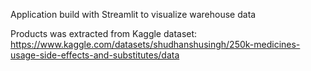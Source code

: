 Application build with Streamlit to visualize warehouse data


Products was extracted from Kaggle dataset: 
https://www.kaggle.com/datasets/shudhanshusingh/250k-medicines-usage-side-effects-and-substitutes/data

